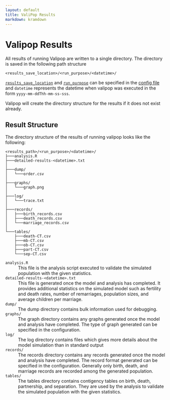 ```yaml
---
layout: default
title: ValiPop Results
markdown: kramdown
---
```


# Valipop Results

All results of running Valipop are written to a single directory. The directory is saved in the following path structure

```
<results_save_location>/<run_purpose>/<datetime>/
```

[`results_save_location`](configuration/config-reference.md#results_save_location) and [`run_purpose`](configuration/config-reference.md#run_purpose) can be specified in the [config file](configuration/index.md) and `datetime` represents the datetime when valipop was executed in the form  `yyyy-mm-ddThh-mm-ss-sss`.

Valipop will create the directory structure for the results if it does not exist already.

## Result Structure

The directory structure of the results of running valipop looks like the following:

```
<results_path>/<run_purpose>/<datetime>/
├───analysis.R
├───detailed-results-<datetime>.txt
│
├───dump/
│   └───order.csv
│
├───graphs/
│   └───graph.png
│
├───log/
│   └───trace.txt
│
├───records/
│   ├───birth_records.csv
│   ├───death_records.csv
│   └───marriage_records.csv
│
└───tables/
    ├───death-CT.csv
    ├───mb-CT.csv
    ├───ob-CT.csv
    ├───part-CT.csv
    └───sep-CT.csv
```

<dl>

<dt>
<a name="analysisr">
<code>analysis.R</code>
</a>
</dt>

<dd markdown="1">
This file is the analysis script executed to validate the simulated population with the given statistics.
</dd>

<dt>
<a name="detailed-results-datetimetxt">
<code>detailed-results-&lt;datetime&gt;.txt</code>
</a>
</dt>

<dd markdown="1">
This file is generated once the model and analysis has completed. It provides additional statistics on the simulated model such as fertility and death rates, number of remarriages, population sizes, and average children per marriage.
</dd>

<dt>
<a name="dump">
<code>dump/</code>
</a>
</dt>

<dd markdown="1">
The dump directory contains bulk information used for debugging.
</dd>

<dt>
<a name="graphs">
<code>graphs/</code>
</a>
</dt>

<dd markdown="1">
The graph directory contains any graphs generated once the model and analysis have completed. The type of graph generated can be specified in the configuration.
</dd>


<dt>
<a name="log">
<code>log/</code>
</a>
</dt>

<dd markdown="1">
The log directory contains files which gives more details about the model simulation than in standard output
</dd>

<dt>
<a name="records">
<code>records/</code>
</a>
</dt>

<dd markdown="1">
The records directory contains any records generated once the model and analysis have completed. The record format generated can be specified in the configuration. Generally only birth, death, and marriage records are recorded among the generated population.
</dd>

<dt>
<a name="tables">
<code>tables/</code>
</a>
</dt>

<dd markdown="1">
The tables directory contains contigency tables on birth, death, partnership, and separation. They are used by the analysis to validate the simulated population with the given statistics.
</dd>

</dl>
